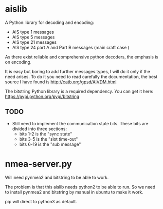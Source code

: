 aislib
======

A Python library for decoding and encoding: 
 * AIS type 1 messages
 * AIS type 5 messages
 * AIS type 21 messages
 * AIS type 24 part A and Part B messages (main craft case )
 
As there exist reliable and comprehensive python decoders, the emphasis is on encoding.

It is easy but boring to add further messages types, I will do it only if the need arises.
To do it you need to read carefully the documentation, the best source I have found is http://catb.org/gpsd/AIVDM.html

The bitstring Python library is a required dependency. You can get it here: https://pypi.python.org/pypi/bitstring

TODO
------

* Still need to implement the communication state bits. These bits are divided into three sections:
  * bits 1-2 is the "sync state"
  * bits 3-5 is the "slot time-out"
  * bits 6-19 is the "sub message"

# nmea-server.py
Will need pynmea2 and bitstring to be able to work.

The problem is that this aislib needs python2 to be able to run.
So we need to install pynmea2 and bitstring by manual in ubuntu to make it work.

pip will direct to python3 as default.
